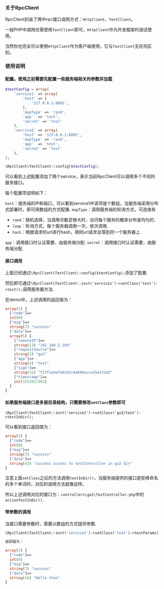 ### 关于RpcClient

RpcClient封装了两中rpc接口调用方式：`HttpClient`、`TextClient`。

一般PHP中调用仅需使用`TextClient`即可，`HttpClient`作为开发框架时调试使用。

当然你也完全可以使用`HttpClient`作为客户端使用，它与`TextClient`无任何区别。


### 使用说明

#### 配置。使用之前需要先配置一些服务端相关的参数并加载
```php
$textConfig = array(
    'service1' => array(
        'host' => [
            '127.0.0.1:8802',
        ],
        'mapType' => 'rand',
        'app'  => 'test',
        'secret' => 'test'
    ),
    'sercice2' => array(
        'host' => '127.0.0.1:8802',
        'mapType' => 'rand',
        'app'  => 'test',
        'secret' => 'test'
    ),
);

\RpcClient\TextClient::config($textConfig);
```

可以看到上述配置添加了两个service，表示当前RpcClient可以调用多个不同的服务接口。

每个配置项说明如下：

`host`：服务端的IP和端口，可以看到service1中该项是个数组，当服务端采用分布式部署时，即可用数组的方式配置.
`mapType`：调用服务端的轮询方式，可选值有
       
   * `rand`：随机选择，当调用次数足够大时，访问每个服务的概率分布是均匀的.
   * `loop`：轮询方式，每个服务器调用一次，依次调用.
   * `hash`：根据请求的url进行hash，相同url请求会落到同一个服务器上.
   
`app`：调用接口时认证需要，由服务端分配.
`secret`：调用接口时认证需要，由服务端分配.

#### 接口调用

上面已经通过`\RpcClient\TextClient::config($textConfig);`添加了配置.

然后即可通过`\RpcClient\TextClient::inst('service1')->setClass('test')->test();`调用服务器方法.

在demo中，上述调用的返回值为：
```php
array(3) {
  ["code"]=>
  int(0)
  ["msg"]=>
  string(7) "success"
  ["data"]=>
  array(5) {
    ["remoteIP"]=>
    string(13) "192.168.2.109"
    ["requestSource"]=>
    string(3) "go2"
    ["app"]=>
    string(4) "test"
    ["sign"]=>
    string(32) "f27f1e9afa62d2c4a606acce15e22142"
    ["timestamp"]=>
    int(1552027403)
  }
}

```

#### 如果服务端接口是多层目录结构，只需要修改`setClass`参数即可

`\RpcClient\TextClient::inst('service1')->setClass('go2/test')->testInDir();`

可以看到接口返回值为：
```php
array(3) {
  ["code"]=>
  int(0)
  ["msg"]=>
  string(7) "success"
  ["data"]=>
  string(43) "success access to testController in go2 dir"
}

```

注意上面`setClass`之后的方法调用`testInDir()`，当服务端提供的接口是驼峰命名的多个单词时，对应的调用方法就像这样。

所以上述调用对应的接口为：`controllers\go2\TestController.php`中的`actionTestInDir()`.

#### 带参数的调用

当接口需要参数时，需要以数组的方式提供参数.
```php
\RpcClient\TextClient::inst('service1')->setClass('test')->testParams(['name' => 'Chen']);

返回值为：

array(3) {
  ["code"]=>
  int(0)
  ["msg"]=>
  string(7) "success"
  ["data"]=>
  string(10) "Hello Chen"
}

```